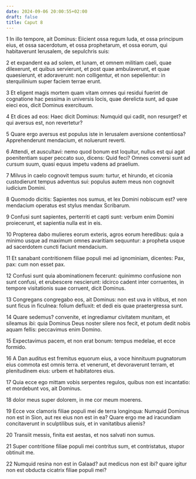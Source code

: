 ```yaml
---
date: 2024-09-06 20:00:55+02:00
draft: false
title: Caput 8
---
```





1 In illo tempore, ait Dominus: Eiicient ossa regum Iuda, et ossa principum eius, et ossa sacerdotum, et ossa prophetarum, et ossa eorum, qui habitaverunt Ierusalem, de sepulchris suis:

2 et expandent ea ad solem, et lunam, et omnem militiam caeli, quae dilexerunt, et quibus servierunt, et post quae ambulaverunt, et quae quaesierunt, et adoraverunt: non colligentur, et non sepelientur: in sterquilinium super faciem terrae erunt.

3 Et eligent magis mortem quam vitam omnes qui residui fuerint de cognatione hac pessima in universis locis, quae derelicta sunt, ad quae eieci eos, dicit Dominus exercituum.

4 Et dices ad eos: Haec dicit Dominus: Numquid qui cadit, non resurget? et qui aversus est, non revertetur?

5 Quare ergo aversus est populus iste in Ierusalem aversione contentiosa? Apprehenderunt mendacium, et noluerunt reverti.

6 Attendi, et auscultavi: nemo quod bonum est loquitur, nullus est qui agat poenitentiam super peccato suo, dicens: Quid feci? Omnes conversi sunt ad cursum suum, quasi equus impetu vadens ad praelium.

7 Milvus in caelo cognovit tempus suum: turtur, et hirundo, et ciconia custodierunt tempus adventus sui: populus autem meus non cognovit iudicium Domini.

8 Quomodo dicitis: Sapientes nos sumus, et lex Domini nobiscum est? vere mendacium operatus est stylus mendax Scribarum.

9 Confusi sunt sapientes, perterriti et capti sunt: verbum enim Domini proiecerunt, et sapientia nulla est in eis.

10 Propterea dabo mulieres eorum exteris, agros eorum heredibus: quia a minimo usque ad maximum omnes avaritiam sequuntur: a propheta usque ad sacerdotem cuncti faciunt mendacium.

11 Et sanabant contritionem filiae populi mei ad ignominiam, dicentes: Pax, pax: cum non esset pax.

12 Confusi sunt quia abominationem fecerunt: quinimmo confusione non sunt confusi, et erubescere nescierunt: idcirco cadent inter corruentes, in tempore visitationis suae corruent, dicit Dominus.

13 Congregans congregabo eos, ait Dominus: non est uva in vitibus, et non sunt ficus in ficulnea: folium defluxit: et dedi eis quae praetergressa sunt.

14 Quare sedemus? convenite, et ingrediamur civitatem munitam, et sileamus ibi: quia Dominus Deus noster silere nos fecit, et potum dedit nobis aquam fellis: peccavimus enim Domino.

15 Expectavimus pacem, et non erat bonum: tempus medelae, et ecce formido.

16 A Dan auditus est fremitus equorum eius, a voce hinnituum pugnatorum eius commota est omnis terra. et venerunt, et devoraverunt terram, et plenitudinem eius: urbem et habitatores eius.

17 Quia ecce ego mittam vobis serpentes regulos, quibus non est incantatio: et mordebunt vos, ait Dominus.

18 dolor meus super dolorem, in me cor meum moerens.

19 Ecce vox clamoris filiae populi mei de terra longinqua: Numquid Dominus non est in Sion, aut rex eius non est in ea? Quare ergo me ad iracundiam concitaverunt in sculptilibus suis, et in vanitatibus alienis?

20 Transiit messis, finita est aestas, et nos salvati non sumus.

21 Super contritione filiae populi mei contritus sum, et contristatus, stupor obtinuit me.

22 Numquid resina non est in Galaad? aut medicus non est ibi? quare igitur non est obducta cicatrix filiae populi mei?

